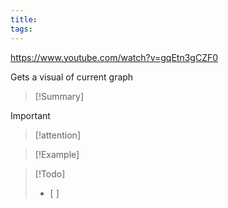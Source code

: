 ```yaml
---
title: 
tags: 
---
```

https://www.youtube.com/watch?v=gqEtn3gCZF0

Gets a visual of current graph

>[!Summary]
>

>[!important] 
>

>[!attention] 
>

>[!Example]
>

>[!Todo]
>- [ ] 
